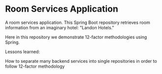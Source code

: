 # Room Services Application
A room services application. This Spring Boot repository retrieves room information from an imaginary hotel: "Landon Hotels." 

Here in this repository we demonstrate 12-factor methodologies using Spring.

Lessons learned: 

How to separate many backend services into single repositories in order to follow 12-factor methodology 
